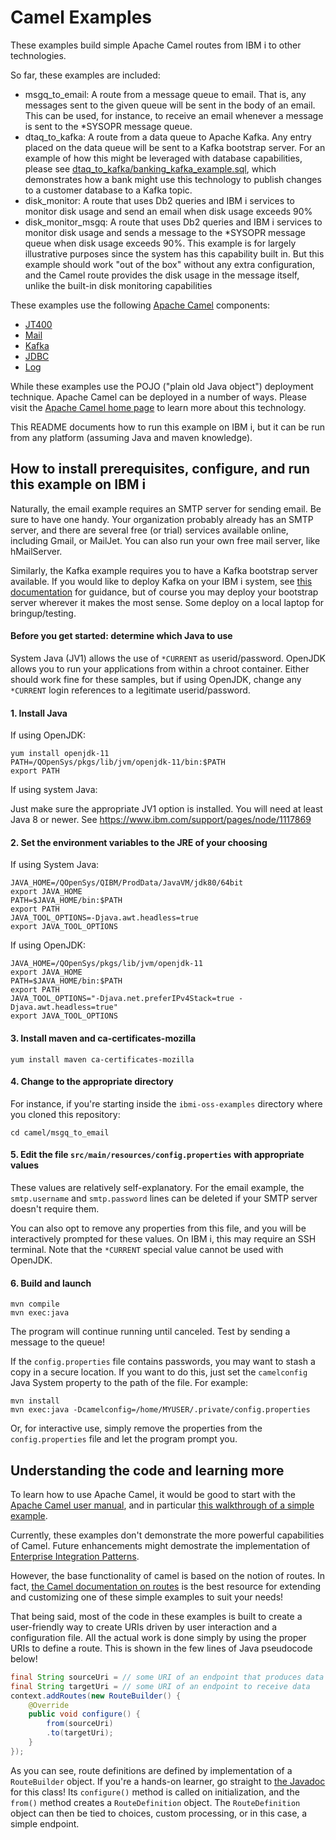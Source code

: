 # Camel Examples

These examples build simple Apache Camel routes from IBM i to other technologies. 

So far, these examples are included:
- msgq_to_email: A route from a message queue to email. That is, any messages sent 
to the given queue will be sent in the body of an email. This can be used, for instance,
to receive an email whenever a message is sent to the *SYSOPR message queue.
- dtaq_to_kafka: A route from a data queue to Apache Kafka. Any entry placed on the
data queue will be sent to a Kafka bootstrap server. For an example of how this might
be leveraged with database capabilities, please see
[dtaq_to_kafka/banking_kafka_example.sql](dtaq_to_kafka/banking_kafka_example.sql),
which demonstrates how a bank might use this technology to publish changes to
a customer database to a Kafka topic.
- disk_monitor: A route that uses Db2 queries and IBM i services to monitor disk usage
and send an email when disk usage exceeds 90%
- disk_monitor_msgq: A route that uses Db2 queries and IBM i services to monitor disk usage
and sends a message to the *SYSOPR message queue when disk usage exceeds 90%. This 
example is for largely illustrative purposes since the system has this capability 
built in. But this example should work "out of the box" without any extra configuration,
and the Camel route provides the disk usage in the message itself, unlike the built-in
disk monitoring capabilities

These examples use the following [Apache Camel](https://camel.apache.org/) components:
- [JT400](https://camel.apache.org/components/latest/jt400-component.html)
- [Mail](https://camel.apache.org/components/latest/mail-component.html)
- [Kafka](https://camel.apache.org/components/latest/kafka-component.html)
- [JDBC](https://camel.apache.org/components/latest/jdbc-component.html)
- [Log](https://camel.apache.org/components/latest/log-component.html)

While these examples use the POJO ("plain old Java object") deployment technique. Apache Camel
can be deployed in a number of ways. Please visit the [Apache Camel home page](https://camel.apache.org/)
to learn more about this technology.

This README documents how to run this example on IBM i, but it can be run from any platform
(assuming Java and maven knowledge).

## How to install prerequisites, configure, and run this example on IBM i

Naturally, the email example requires an SMTP server for sending email. Be sure to have one handy.
Your organization probably already has an SMTP server, and there are several
free (or trial) services available online, including Gmail, or MailJet. You can also run
your own free mail server, like hMailServer.

Similarly, the Kafka example requires you to have a Kafka bootstrap server available. If
you would like to deploy Kafka on your IBM i system, see [this documentation](dtaq_to_kafka/KAFKA_DEPLOY.md)
for guidance, but of course you may deploy your bootstrap server wherever it makes the
most sense. Some deploy on a local laptop for bringup/testing. 

#### Before you get started: determine which Java to use
System Java (JV1) allows the use of `*CURRENT` as userid/password.
OpenJDK allows you to run your applications from within a chroot container. 
Either should work fine for these samples, but if using OpenJDK, change
any `*CURRENT` login references to a legitimate userid/password. 

#### 1. Install Java
If using OpenJDK:
```
yum install openjdk-11
PATH=/QOpenSys/pkgs/lib/jvm/openjdk-11/bin:$PATH
export PATH
```
If using system Java:

Just make sure the appropriate JV1 option is installed. 
You will need at least Java 8 or newer. See https://www.ibm.com/support/pages/node/1117869

#### 2. Set the environment variables to the JRE of your choosing
If using System Java:
```
JAVA_HOME=/QOpenSys/QIBM/ProdData/JavaVM/jdk80/64bit
export JAVA_HOME
PATH=$JAVA_HOME/bin:$PATH
export PATH
JAVA_TOOL_OPTIONS=-Djava.awt.headless=true
export JAVA_TOOL_OPTIONS
```
If using OpenJDK:
```
JAVA_HOME=/QOpenSys/pkgs/lib/jvm/openjdk-11
export JAVA_HOME
PATH=$JAVA_HOME/bin:$PATH
export PATH
JAVA_TOOL_OPTIONS="-Djava.net.preferIPv4Stack=true -Djava.awt.headless=true"
export JAVA_TOOL_OPTIONS
```

#### 3. Install maven and ca-certificates-mozilla
```
yum install maven ca-certificates-mozilla
```

#### 4. Change to the appropriate directory
For instance, if you're starting inside the `ibmi-oss-examples` directory where you cloned this repository:
```
cd camel/msgq_to_email
```

#### 5. Edit the file `src/main/resources/config.properties` with appropriate values
These values are relatively self-explanatory. For the email example, the `smtp.username` and
`smtp.password` lines can be deleted if your SMTP server doesn't require them.

You can also opt to remove any properties from this file, and you will be interactively
prompted for these values. On IBM i, this may require an SSH terminal. Note that the
`*CURRENT` special value cannot be used with OpenJDK.

#### 6. Build and launch
```
mvn compile
mvn exec:java
```
The program will continue running until canceled.
Test by sending a message to the queue!

If the `config.properties` file contains passwords, you may want to stash a copy
in a secure location. If you want to do this, just set the `camelconfig` Java System
property to the path of the file. For example:
```
mvn install
mvn exec:java -Dcamelconfig=/home/MYUSER/.private/config.properties
```
Or, for interactive use, simply remove the properties from the `config.properties`
file and let the program prompt you.

## Understanding the code and learning more

To learn how to use Apache Camel, it would be good to start with the
[Apache Camel user manual](https://camel.apache.org/manual/latest/index.html),
and in particular [this walkthrough of a simple example](https://camel.apache.org/manual/latest/walk-through-an-example.html).

Currently, these examples don't demonstrate the more powerful capabilities of Camel.
Future enhancements might demostrate the implementation of [Enterprise Integration Patterns](https://camel.apache.org/components/latest/eips/enterprise-integration-patterns.html).

However, the base functionality of camel is based on the notion of routes. In fact, [the Camel documentation on routes](https://camel.apache.org/manual/latest/routes.html)
is the best resource for extending and customizing one of these simple examples to suit your needs!

That being said, most of the code in these examples is built to create a user-friendly
way to create URIs driven by user interaction and a configuration file. 
All the actual work is done simply by using the proper URIs to define a route.
This is shown in the few lines of Java pseudocode below!

```java
final String sourceUri = // some URI of an endpoint that produces data
final String targetUri = // some URI of an endpoint to receive data
context.addRoutes(new RouteBuilder() {
    @Override
    public void configure() {
        from(sourceUri)
        .to(targetUri); 
    }
});
```
As you can see, route definitions are defined by implementation of a `RouteBuilder` object.
If you're a hands-on learner, go straight to [the Javadoc](https://www.javadoc.io/doc/org.apache.camel/camel-core/3.0.0-RC1/org/apache/camel/builder/RouteBuilder.html)
for this class! Its `configure()` method is called on initialization, and the `from()`
method creates a `RouteDefinition` object. The `RouteDefinition` object can then be tied
to choices, custom processing, or in this case, a simple endpoint.
